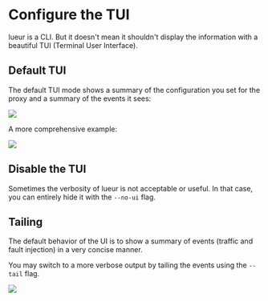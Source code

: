 # Configure the TUI

lueur is a CLI. But it doesn't mean it shouldn't display the information with
a beautiful TUI (Terminal User Interface).

## Default TUI

The default TUI mode shows a summary of the configuration you set for the proxy
and a summary of the events it sees:

<img srcset="/assets/screenshots/default-tui.svg" src="/assets/screenshots/default-tui.webp">

A more comprehensive example:

<img srcset="/assets/screenshots/comprehensive-tui.svg" src="/assets/screenshots/comprehensive-tui.webp">


## Disable the TUI

Sometimes the verbosity of lueur is not acceptable or useful. In that case,
you can entirely hide it with the `--no-ui` flag.

## Tailing

The default behavior of the UI is to show a summary of events (traffic and
fault injection) in a very concise manner.

You may switch to a more verbose output by tailing the events using the
`--tail` flag.

<img srcset="/assets/screenshots/tail-tui.svg" src="/assets/screenshots/tail-tui.webp">
